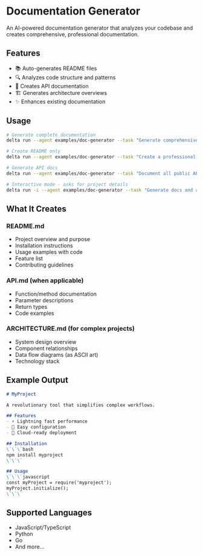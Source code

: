 # Documentation Generator

An AI-powered documentation generator that analyzes your codebase and creates comprehensive, professional documentation.

## Features
- 📚 Auto-generates README files
- 🔍 Analyzes code structure and patterns
- 📝 Creates API documentation
- 🏗️ Generates architecture overviews
- ✨ Enhances existing documentation

## Usage

```bash
# Generate complete documentation
delta run --agent examples/doc-generator --task "Generate comprehensive documentation for this project"

# Create README only
delta run --agent examples/doc-generator --task "Create a professional README.md file"

# Generate API docs
delta run --agent examples/doc-generator --task "Document all public APIs and functions"

# Interactive mode - asks for project details
delta run -i --agent examples/doc-generator --task "Generate docs and ask me for project description"
```

## What It Creates

### README.md
- Project overview and purpose
- Installation instructions
- Usage examples with code
- Feature list
- Contributing guidelines

### API.md (when applicable)
- Function/method documentation
- Parameter descriptions
- Return types
- Code examples

### ARCHITECTURE.md (for complex projects)
- System design overview
- Component relationships
- Data flow diagrams (as ASCII art)
- Technology stack

## Example Output

```markdown
# MyProject

A revolutionary tool that simplifies complex workflows.

## Features
- ⚡ Lightning fast performance
- 🔧 Easy configuration
- 🚀 Cloud-ready deployment

## Installation
\`\`\`bash
npm install myproject
\`\`\`

## Usage
\`\`\`javascript
const myProject = require('myproject');
myProject.initialize();
\`\`\`
```

## Supported Languages
- JavaScript/TypeScript
- Python
- Go
- And more...